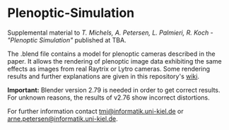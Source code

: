 # Plenoptic-Simulation
Supplemental material to *T. Michels, A. Petersen, L. Palmieri, R. Koch - "Plenoptic Simulation"* published at TBA.

The .blend file contains a model for plenoptic cameras described in the paper. It allows the rendering of plenoptic image data exhibiting the same effects as images from real Raytrix or Lytro cameras. Some rendering results and further explanations are given in this repository's [wiki](https://github.com/Arne-Petersen/Plenoptic-Simulation/wiki).

**Important:** Blender version 2.79 is needed in order to get correct results. For unknown reasons, the results of v2.76 show incorrect distortions.

For further information contact <tmi@informatik.uni-kiel.de> or <arne.petersen@informatik.uni-kiel.de>.

